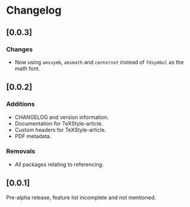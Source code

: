 # Changelog

## [0.0.3]

### Changes

* Now using `amssymb`, `amsmath` and `centernot` instead of `fdsymbol` as the
  math font.

## [0.0.2]

### Additions

+ CHANGELOG and version information.
+ Documentation for TeXStyle-article.
+ Custom headers for TeXStyle-article.
+ PDF metadata.

### Removals

- All packages relating to referencing.

## [0.0.1]

Pre-alpha release, feature list incomplete and not mentioned.
